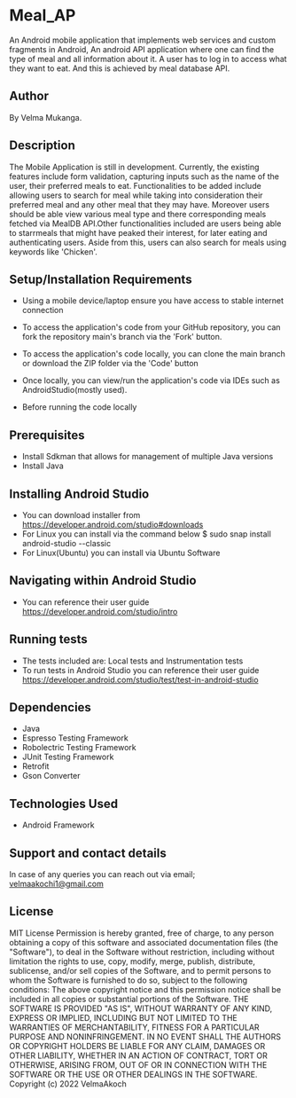 # Meal_AP
An Android mobile application that implements web services and custom fragments in Android, An android API application where one can find the type of meal and all information about it. A user has to log in to access what they want to eat. And this is achieved by meal database API. 

## Author
By Velma Mukanga.

## Description
The Mobile Application is still in development. Currently, the existing features include form validation, capturing inputs such as the name of the user, their preferred meals to eat. Functionalities to be added include allowing users to search for meal while taking into consideration their preferred meal and any other meal that they may have. Moreover users should be able view various meal type and there corresponding meals fetched via MealDB API.Other functionalities included are users being able to starrmeals that might have peaked their interest, for later eating and authenticating users. Aside from this, users can also search for meals using keywords like 'Chicken'.

## Setup/Installation Requirements
- Using a mobile device/laptop ensure you have access to stable internet connection

- To access the application's code from your GitHub repository, you can fork the repository main's branch via the 'Fork' button.

- To access the application's code locally, you can clone the main branch or download the ZIP folder via the 'Code' button

- Once locally, you can view/run the application's code via IDEs such as AndroidStudio(mostly used).

- Before running the code locally

## Prerequisites
- Install Sdkman that allows for management of multiple Java versions
- Install Java

## Installing Android Studio
- You can download installer from https://developer.android.com/studio#downloads
- For Linux you can install via the command below
 $ sudo snap install android-studio --classic
- For Linux(Ubuntu) you can install via Ubuntu Software

## Navigating within Android Studio
- You can reference their user guide https://developer.android.com/studio/intro

## Running tests
- The tests included are: Local tests and Instrumentation tests
- To run tests in Android Studio you can reference their user guide https://developer.android.com/studio/test/test-in-android-studio

## Dependencies
- Java
- Espresso Testing Framework
- Robolectric Testing Framework
- JUnit Testing Framework
- Retrofit
- Gson Converter

## Technologies Used
- Android Framework

## Support and contact details
In case of any queries you can reach out via email; velmaakochi1@gmail.com

## License
MIT License Permission is hereby granted, free of charge, to any person obtaining a copy of this software and associated documentation files (the "Software"), to deal in the Software without restriction, including without limitation the rights to use, copy, modify, merge, publish, distribute, sublicense, and/or sell copies of the Software, and to permit persons to whom the Software is furnished to do so, subject to the following conditions:
The above copyright notice and this permission notice shall be included in all copies or substantial portions of the Software.
THE SOFTWARE IS PROVIDED "AS IS", WITHOUT WARRANTY OF ANY KIND, EXPRESS OR IMPLIED, INCLUDING BUT NOT LIMITED TO THE WARRANTIES OF MERCHANTABILITY, FITNESS FOR A PARTICULAR PURPOSE AND NONINFRINGEMENT. IN NO EVENT SHALL THE AUTHORS OR COPYRIGHT HOLDERS BE LIABLE FOR ANY CLAIM, DAMAGES OR OTHER LIABILITY, WHETHER IN AN ACTION OF CONTRACT, TORT OR OTHERWISE, ARISING FROM, OUT OF OR IN CONNECTION WITH THE SOFTWARE OR THE USE OR OTHER DEALINGS IN THE SOFTWARE.
Copyright (c) 2022 VelmaAkoch
